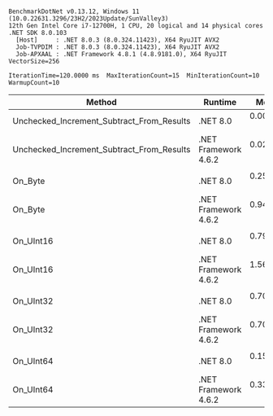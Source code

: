 ```

BenchmarkDotNet v0.13.12, Windows 11 (10.0.22631.3296/23H2/2023Update/SunValley3)
12th Gen Intel Core i7-12700H, 1 CPU, 20 logical and 14 physical cores
.NET SDK 8.0.103
  [Host]     : .NET 8.0.3 (8.0.324.11423), X64 RyuJIT AVX2
  Job-TVPDIM : .NET 8.0.3 (8.0.324.11423), X64 RyuJIT AVX2
  Job-APXAAL : .NET Framework 4.8.1 (4.8.9181.0), X64 RyuJIT VectorSize=256

IterationTime=120.0000 ms  MaxIterationCount=15  MinIterationCount=10
WarmupCount=10

```

| Method                                    | Runtime              |      Mean |     Error |    StdDev |    Median | Ratio | RatioSD |
|-------------------------------------------|----------------------|----------:|----------:|----------:|----------:|------:|--------:|
| Unchecked_Increment_Subtract_From_Results | .NET 8.0             | 0.0064 ns | 0.0143 ns | 0.0120 ns | 0.0000 ns |     ? |       ? |
| Unchecked_Increment_Subtract_From_Results | .NET Framework 4.6.2 | 0.0296 ns | 0.0212 ns | 0.0177 ns | 0.0267 ns |     ? |       ? |
|                                           |                      |           |           |           |           |       |         |
| On_Byte                                   | .NET 8.0             | 0.2572 ns | 0.0366 ns | 0.0324 ns | 0.2620 ns |  1.00 |    0.00 |
| On_Byte                                   | .NET Framework 4.6.2 | 0.9444 ns | 0.0575 ns | 0.0538 ns | 0.9464 ns |  3.72 |    0.49 |
|                                           |                      |           |           |           |           |       |         |
| On_UInt16                                 | .NET 8.0             | 0.7938 ns | 0.0399 ns | 0.0209 ns | 0.7873 ns |  1.00 |    0.00 |
| On_UInt16                                 | .NET Framework 4.6.2 | 1.5616 ns | 0.0444 ns | 0.0293 ns | 1.5666 ns |  1.97 |    0.07 |
|                                           |                      |           |           |           |           |       |         |
| On_UInt32                                 | .NET 8.0             | 0.7045 ns | 0.0521 ns | 0.0488 ns | 0.6862 ns |  1.00 |    0.00 |
| On_UInt32                                 | .NET Framework 4.6.2 | 0.7057 ns | 0.0245 ns | 0.0162 ns | 0.7097 ns |  1.00 |    0.07 |
|                                           |                      |           |           |           |           |       |         |
| On_UInt64                                 | .NET 8.0             | 0.1527 ns | 0.0490 ns | 0.0458 ns | 0.1466 ns |  1.00 |    0.00 |
| On_UInt64                                 | .NET Framework 4.6.2 | 0.3361 ns | 0.0202 ns | 0.0133 ns | 0.3378 ns |  2.36 |    0.67 |
